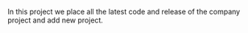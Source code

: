In this project we place all the latest code and release of the company project and add new project.
 
